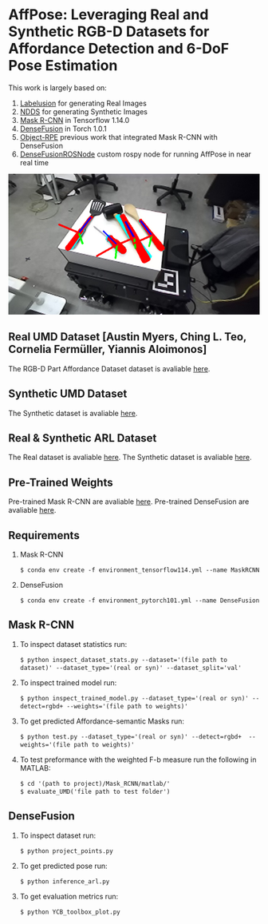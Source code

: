 # AffPose: Leveraging Real and Synthetic RGB-D Datasets for Affordance Detection and 6-DoF Pose Estimation
This work is largely based on:

1. [Labelusion](https://github.com/akeaveny/LabelFusion) for generating Real Images
2. [NDDS](https://github.com/NVIDIA/Dataset_Synthesizer) for generating Synthetic Images   
3. [Mask R-CNN](https://github.com/matterport/Mask_RCNN) in Tensorflow 1.14.0 
4. [DenseFusion](https://github.com/j96w/DenseFusion) in Torch 1.0.1
5. [Object-RPE](https://github.com/hoangcuongbk80/Object-RPE) previous work that integrated Mask R-CNN with DenseFusion
6. [DenseFusionROSNode](https://github.com/akeaveny/DenseFusionROSNode) custom rospy node for running AffPose in near real time

![Alt text](Images/AffPose.png?raw=true "Title")
   
## Real UMD Dataset [Austin Myers, Ching L. Teo, Cornelia Fermüller, Yiannis Aloimonos]
The RGB-D Part Affordance Dataset dataset is avaliable [here](http://users.umiacs.umd.edu/~amyers/part-affordance-dataset/).

## Synthetic UMD Dataset
The Synthetic dataset is avaliable [here]().

## Real & Synthetic ARL Dataset
The Real dataset is avaliable [here]().
The Synthetic dataset is avaliable [here]().

## Pre-Trained Weights
Pre-trained Mask R-CNN are avaliable [here]().
Pre-trained DenseFusion are avaliable [here]().

## Requirements
1. Mask R-CNN
   ```
   $ conda env create -f environment_tensorflow114.yml --name MaskRCNN
   ```
2. DenseFusion
   ```
   $ conda env create -f environment_pytorch101.yml --name DenseFusion
   ```

## Mask R-CNN
1. To inspect dataset statistics run:
   ```
   $ python inspect_dataset_stats.py --dataset='(file path to dataset)' --dataset_type='(real or syn)' --dataset_split='val'
   ```
2. To inspect trained model run:
   ```
   $ python inspect_trained_model.py --dataset_type='(real or syn)' --detect=rgbd+ --weights='(file path to weights)'
   ```
3. To get predicted Affordance-semantic Masks run:
   ```
   $ python test.py --dataset_type='(real or syn)' --detect=rgbd+  --weights='(file path to weights)'
   ```
4. To test preformance with the weighted F-b measure run the following in MATLAB:
   ```
   $ cd '(path to project)/Mask_RCNN/matlab/'
   $ evaluate_UMD('file path to test folder')
   ```
## DenseFusion
1. To inspect dataset run:
   ```
   $ python project_points.py
   ```
2. To get predicted pose run:
   ```
   $ python inference_arl.py
   ```
3. To get evaluation metrics run:
   ```
   $ python YCB_toolbox_plot.py
   ```   


